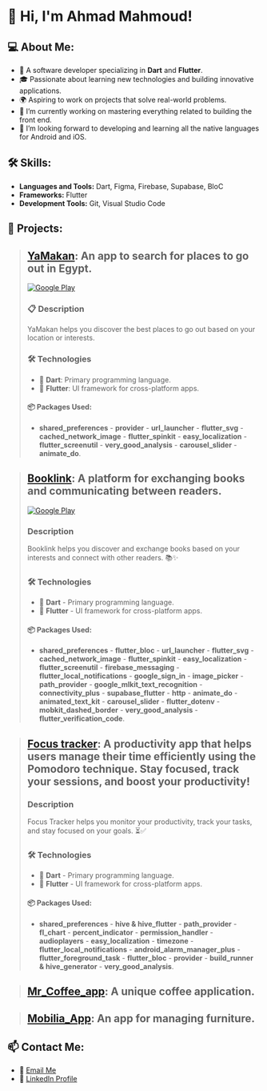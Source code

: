 # 👋 Hi, I'm Ahmad Mahmoud!

## 💻 About Me:
- 💼 A software developer specializing in **Dart** and **Flutter**.
- 🎓 Passionate about learning new technologies and building innovative applications.
- 🌍 Aspiring to work on projects that solve real-world problems.
- 🔭 I’m currently working on mastering everything related to building the front end.
- 🌱 I’m looking forward to developing and learning all the native languages ​​for Android and iOS.

## 🛠️ Skills:
- **Languages and Tools:**  Dart, Figma, Firebase, Supabase, BloC
- **Frameworks:** Flutter  
- **Development Tools:** Git, Visual Studio Code  

## 🌟 Projects:

>## [YaMakan](https://github.com/AhmadMahdaly/Yamakan): An app to search for places to go out in Egypt.
>[![Google Play](https://img.shields.io/badge/Download-Google_Play-34A853?style=for-the-badge&logo=google-play&logoColor=white)](https://play.google.com/store/apps/details?id=com.mahdaly.yamakanID)
>### 📋 Description
>YaMakan helps you discover the best places to go out based on your location or interests.
>### 🛠️ Technologies
>- 🏹 **Dart**: Primary programming language.  
>- 📱 **Flutter**: UI framework for cross-platform apps.  
>
>#### 📦 Packages Used:
>- **shared_preferences** - **provider** - **url_launcher** - **flutter_svg** - **cached_network_image** - **flutter_spinkit** -   **easy_localization** - **flutter_screenutil** - **very_good_analysis** - **carousel_slider** - **animate_do**. 


>## [Booklink](https://github.com/AhmadMahdaly/Booklink): A platform for exchanging books and communicating between readers.
>[![Google Play](https://img.shields.io/badge/Download-Google_Play-34A853?style=for-the-badge&logo=google-play&logoColor=white)](https://play.google.com/store/apps/details?id=com.mahdaly.booklink)
>### Description
>Booklink helps you discover and exchange books based on your interests and connect with other readers. 📚✨
>### 🛠️ Technologies
>- 🏹 **Dart** - Primary programming language.  
>- 📱 **Flutter** - UI framework for cross-platform apps.  
>
>#### 📦 Packages Used:
>- **shared_preferences** - **flutter_bloc** - **url_launcher** - **flutter_svg** - **cached_network_image** - **flutter_spinkit** - **easy_localization** - **flutter_screenutil** - **firebase_messaging** - **flutter_local_notifications** - **google_sign_in** - **image_picker** - **path_provider** - **google_mlkit_text_recognition** - **connectivity_plus** - **supabase_flutter** - **http** - **animate_do** - **animated_text_kit** - **carousel_slider** - **flutter_dotenv** - **mobkit_dashed_border** - **very_good_analysis** - **flutter_verification_code**.


>## [Focus tracker](https://github.com/AhmadMahdaly/Focus_tracker): A productivity app that helps users manage their time efficiently using the Pomodoro technique. Stay focused, track your sessions, and boost your productivity!
>### Description
>Focus Tracker helps you monitor your productivity, track your tasks, and stay focused on your goals. ⏳✅
>### 🛠️ Technologies
>- 🏹 **Dart** - Primary programming language.  
>- 📱 **Flutter** - UI framework for cross-platform apps.  
>
>#### 📦 Packages Used:
>- **shared_preferences** - **hive & hive_flutter** - **path_provider** - **fl_chart** - **percent_indicator** - **permission_handler** - **audioplayers** - **easy_localization** - **timezone** - **flutter_local_notifications** - **android_alarm_manager_plus** - **flutter_foreground_task** - **flutter_bloc** - **provider** - **build_runner & hive_generator** - **very_good_analysis**.


>## [Mr_Coffee_app](https://github.com/AhmadMahdaly/Mr_Coffee_app): A unique coffee application.


>## [Mobilia_App](https://github.com/AhmadMahdaly/Mobilia_App): An app for managing furniture.

## 📫 Contact Me:
- 💌 [Email Me](ahmed.mahdaly86@gmail.com)  
- 🔗 [LinkedIn Profile](https://www.linkedin.com/in/ahmed-mahdaly/) 